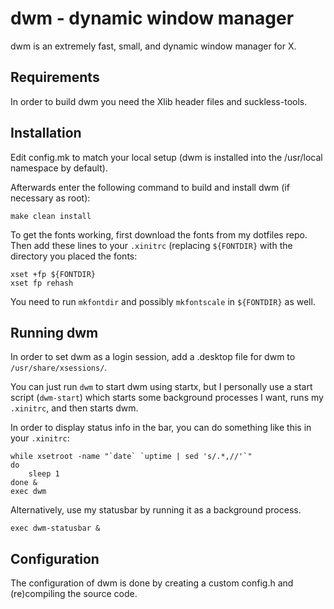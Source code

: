 dwm - dynamic window manager
============================
dwm is an extremely fast, small, and dynamic window manager for X.


Requirements
------------
In order to build dwm you need the Xlib header files and suckless-tools.


Installation
------------
Edit config.mk to match your local setup (dwm is installed into
the /usr/local namespace by default).

Afterwards enter the following command to build and install dwm (if
necessary as root):

    make clean install

To get the fonts working, first download the fonts from my dotfiles repo. Then
add these lines to your `.xinitrc` (replacing `${FONTDIR}` with the directory
you placed the fonts:

    xset +fp ${FONTDIR}
    xset fp rehash

You need to run `mkfontdir` and possibly `mkfontscale` in `${FONTDIR}` as well.


Running dwm
-----------
In order to set dwm as a login session, add a .desktop file for dwm to
`/usr/share/xsessions/`.

You can just run `dwm` to start dwm using startx, but I personally use a start
script (`dwm-start`) which starts some background processes I want, runs my
`.xinitrc`, and then starts dwm.

In order to display status info in the bar, you can do something
like this in your `.xinitrc`:

    while xsetroot -name "`date` `uptime | sed 's/.*,//'`"
    do
    	sleep 1
    done &
    exec dwm

Alternatively, use my statusbar by running it as a background process.

    exec dwm-statusbar &


Configuration
-------------
The configuration of dwm is done by creating a custom config.h
and (re)compiling the source code.
